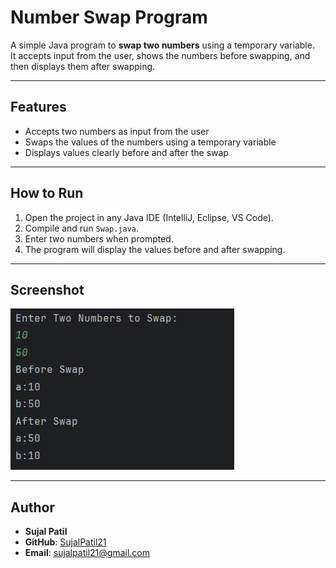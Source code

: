 # Number Swap Program

A simple Java program to **swap two numbers** using a temporary variable.  
It accepts input from the user, shows the numbers before swapping, and then displays them after swapping.

---

## Features
- Accepts two numbers as input from the user  
- Swaps the values of the numbers using a temporary variable  
- Displays values clearly before and after the swap  

---

## How to Run
1. Open the project in any Java IDE (IntelliJ, Eclipse, VS Code).  
2. Compile and run `Swap.java`.  
3. Enter two numbers when prompted.  
4. The program will display the values before and after swapping.  

---

## Screenshot
![Swap Program Output](Output.png)

---

## Author
- **Sujal Patil**  
- **GitHub**: [SujalPatil21](https://github.com/SujalPatil21)  
- **Email**: sujalpatil21@gmail.com  
